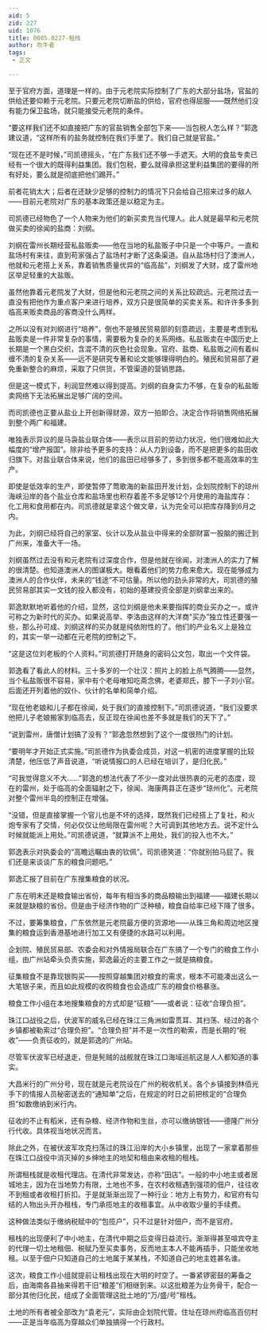 ```yaml
---
aid: 5
zid: 227
uid: 1076
title: 0005.0227-租栈
author: 吹牛者
tags: 
 - 正文

---
```




  至于官府方面，道理是一样的。由于元老院实际控制了广东的大部分盐场，官盐的供给还要仰赖于元老院。只要元老院切断盐的供给，官府也得屈服——既然他们没有能力保卫盐场，就只能接受元老院的条件。

  “要这样我们还不如直接把广东的官盐销售全部包下来——当包税人怎么样？”郭逸建议道，“这样所有的盐务就控制在我们手里了。我们自己就是官盐。”

  “现在还不是时候，”司凯德摇头，“在广东我们还不够一手遮天。大明的食盐专卖已经有一个很大的既得利益集团。我们包税，要么就得承担这里利益集团的要得的所有好处，要么就是彻底把他们踢开。”

  前者花销太大；后者在还缺少足够的控制力的情况下只会给自己招来过多的敌人——目前元老院对广东的基本政策还是以稳定为主。

  司凯德已经物色了一个人物来为他们的新买卖充当代理人。此人就是最早和元老院做买卖的徐闻的盐商：刘纲。

  刘纲在雷州长期经营私盐贩卖——他在当地的私盐贩子中只是一个中等户。一直和盐场村有来往，直到苟家强占了盐场村才断了这条渠道。自从盐场村归了澳洲人，他就和元老搭上关系，靠着销售质量优异的“临高盐”，刘纲发了大财，成了雷州地区举足轻重的大盐贩。

  虽然他靠着元老院发了大财，但是他和元老院之间的关系比较疏远。元老院过去一直没有把他作为重点客户来进行培养，双方只是很简单的买卖关系。和许许多多到临高来贩卖商品的客商没什么两样。

  之所以没有对刘纲进行“培养”，倒也不是殖民贸易部的刻意疏远，主要是考虑到私盐贩卖是一件非常复杂的事情，需要极为复杂的关系网络。私盐贩卖在中国历史上长期是一个黑白交织，含混不清的灰色社会现象。官府、盐商、私盐贩之间有着纠缠不清的复杂关系——远不是研究专著和论文能够理得明白的。殖民和贸易部了避免重新整合的麻烦，采取了只供货，不管渠道的营销思路。

  但是这一模式下，利润显然难以得到提高。刘纲的自身实力不够，在复杂的私盐贩卖网络下无法拓展出足够广阔的空间。

  而司凯德也正要从盐业上开创新得财源，双方一拍即合。决定合作将销售网络拓展到整个两广和福建。

  唯独表示异议的是马袅盐业联合体——表示以目前的劳动力状况，他们很难如此大幅度的“增产报国”。除非给予更多的支持：从人力到设备，而不是把更多的盐田收归旗下。对盐业联合体来说，他们的盐田已经够多了，多到很多都不能高效率的生产。

  即使是低效率的生产，即使暂停了莺歌海的新盐田开发计划，企划院控制下的琼州海峡沿岸的各个盐业仓库和盐场里也积存着差不多足够12个月使用的海盐库存：化工用和食用都在内。司凯德就是拿这个做文章，认为完全可以把库存降到6月之内。

  为此，刘纲已经将自己的家室、伙计以及从盐业中得来的全部财富一股脑的搬迁到广州来，准备大干一场。

  刘纲虽然过去没有和元老院有过深度合作，但是他就在徐闻，对澳洲人的实力了解的很清楚。也知道澳洲人的图谋极大。眼看着他们的势力愈来愈大。现在能够成为澳洲人的合作伙伴，未来的“钱途”不可估量。所以他的劲头非常的大，司凯德的殖民贸易部其实一文钱的投入都没有，初始的基建投资全部是刘纲拿出来的。

  郭逸默默地听着他的介绍，显然，这位刘纲是他未来要指挥的商业买办之一。或许可称之为新时代的买办。如果说高举、李洛由这样的大洋商“买办”独立性还要强一些，那么孙可成、刘纲这样的买办就是纯依附性的了。他们的产业名义上是独立的，其实一举一动都在元老院的控制之下。

  “这是这位刘老板的个人资料。”司凯德打开随身的密码公文包，取出一个文件袋。

  郭逸看了看此人的材料。三十多岁的一个壮汉：照片上的脸上杀气腾腾——显然，当个私盐贩很不容易，家中有个老母唯知吃斋念佛，老婆郑氏，膝下一子刘小官。后面还开列着他的奴仆、伙计的名单和简单介绍。

  “现在他老娘和儿子都在徐闻，处于我们的直接控制下。”司凯德说道，“我们没要求他把儿子老娘搬家到临高去，反正现在徐闻也差不多就是我们的天下了。”

  “说到雷州，唐僧计划搞了没有？”郭逸忽然想到了这个一度很热门的计划。

  “要明年才开始正式实施。”司凯德作为执委会成员，对这一机密的进度掌握的比较清楚，他压低了声音说道，“听说情报口的人已经在培训了，是归化民。”

  “可我觉得意义不大……”郭逸的想法代表了不少一度对此很热衷的元老的态度，现在的雷州，处于临高的全面辐射之下，徐闻、海康两县正在逐步“琼州化”。元老院对整个雷州半岛的控制正在增强。

  “没错，但是直接掌握一个官儿也是不坏的选择，既然我们已经搭上了复社，和火炮专家有了交情，何必仅仅让他局限在雷州呢？大可调到其他地方去。说不定什么时候就能派上用处。”司凯德说道，“就算派不上用处，我们的投入也不大。”

  郭逸表示对执委会的“高瞻远瞩由衷的钦佩”。司凯德笑道：“你就别拍马屁了。我们还是来谈谈广东的粮食问题吧。”

  郭逸汇报了目前在广东搜集粮食的状况。

  广东在明末还是粮食输出省份，每年有相当多的商品粮输出到福建——福建长期以来就是缺粮的省份。但是由于经济作物的广泛种植，粮食自给率已经下降了很多。

  不过，要筹集粮食，广东依然是元老院最方便的货源地——从珠三角和周边地区搜集的粮食运到香港基地进行加工又有便捷的水路可以利用。

  企划院、殖民贸易部、农委会和对外情报局联合在广东搞了一个专门的粮食工作小组，由广州站牵头负责实施，郭逸最近的主要工作之一就是搞粮食。

  征集粮食不是靠现银购买——按照穿越集团对粮食的需求，根本不可能凑出这么一大笔银子来，而且如此规模的收购粮食也会造成广东的粮食价格暴涨。

  粮食工作小组在本地搜集粮食的方式却是“征粮”——或者说：征收“合理负担”。

  珠江口战役之后，伏波军的威名已经在珠江三角洲如雷贯耳、其扫荡、经过的各个乡镇都被勒索过“合理负担”。“合理负担”并不是一次性的勒索，而是长期的“税收”——负责征收的，就是郭逸的广州站。

  尽管军伏波军已经退走，但是髡贼的战舰就在珠江口海域巡航这是人人都知道的事实。

  大昌米行的广州分号，现在就是元老院设在广州的税收机关。各个乡镇接到林佰光手下的情报人员秘密送去的“通知单”之后，在规定的时日之前把核定的“合理负担”如数缴纳到米行内。

  征收的不止有稻米，还有杂粮、经济作物和生丝，亦可以缴纳银钱——德隆广州分行代收。具体视当地状况而言。

  除此之外，在被伏波军攻克扫荡过的珠江沿岸的大小乡镇里，出现了一家拿着那些在珠江口战役中消灭掉的乡绅地主的地契和租由来收租的租栈。

  所谓租栈就是收租代理店。在清代非常发达，亦称“田店”。一般的中小地主或者居城地主，因为在当地势力有限，土地也不多，在农村收租遇到强项的佃户，往往收不到租或者收租打折扣。于是就渐渐出现了一种行业：地方上有势力，和官府有勾结的人物出头开办租栈，专门承揽地主的收租事宜。从中收取少量的手续费。

  这种做法类似于缴纳税赋中的“包揽户”，只不过是针对佃户，而不是官府。

  租栈的出现便利了中小地主，在清代中期之后变得日益流行。渐渐得甚至喧宾夺主的代理一切土地租佃、税赋乃至买卖事务，反而地主本人不能再插手，只能坐收地租。以至于佃户只知道自己的土地属于某某栈，不知道自己的地主姓甚名谁。

  这次，粮食工作小组就提前让租栈出现在大明的时空了。一番紧锣密鼓的筹备之后，由海南各县抽来得若干旧“粮差”们相继到来。以这批粮差为业务骨干，配合一部分其他归化民，组成了全面管理这批土地的“万/盛/号”租栈。

  土地的所有者被全部改为“袁老元”，实际由企划院代管。住址在琼州府临高百仞村——正是当年临高为穿越众们单独搞得一个行政村。


